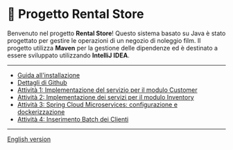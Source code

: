 # 🎥 Progetto Rental Store

Benvenuto nel progetto **Rental Store**! Questo sistema basato su Java è stato progettato per gestire le operazioni di
un negozio di noleggio film. Il progetto utilizza **Maven** per la gestione delle dipendenze ed è destinato a essere
sviluppato utilizzando **IntelliJ IDEA**.

---

- [Guida all'installazione](docs/it/installation.md)
- [Dettagli di Github](docs/it/github.md)
- [Attività 1: Implementazione del servizio per il modulo Customer](docs/it/task-01.md)
- [Attività 2: Implementazione dei servizi per il modulo Inventory](docs/it/task-02.md)
- [Attività 3: Spring Cloud Microservices: configurazione e dockerizzazione](docs/it/task-03.md)
- [Attività 4: Inserimento Batch dei Clienti](docs/it/task-04.md)

---

[English version](README_en.md)
